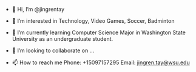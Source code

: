 - 👋 Hi, I’m @jingrentay

- 👀 I’m interested in 
      Technology, Video Games, Soccer, Badminton 
      
- 🌱 I’m currently learning 
      Computer Science Major in Washington State University as an undergraduate student.

- 💞️ I’m looking to collaborate on ...
- 📫 How to reach me 
      Phone: +15097157295
      Email: jingren.tay@wsu.edu
<!---
jingrentay/jingrentay is a ✨ special ✨ repository because its `README.md` (this file) appears on your GitHub profile.
You can click the Preview link to take a look at your changes.
--->
